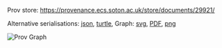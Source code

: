 
Prov store: https://provenance.ecs.soton.ac.uk/store/documents/29921/
	
Alternative serialisations: [json](https://provenance.ecs.soton.ac.uk/store/documents/29921.json), [turtle](https://provenance.ecs.soton.ac.uk/store/documents/29921.ttl), 
Graph: [svg](https://provenance.ecs.soton.ac.uk/store/documents/29921.svg), [PDF](https://provenance.ecs.soton.ac.uk/store/documents/29921.pdf), [png](https://provenance.ecs.soton.ac.uk/store/documents/29921.png)

![Prov Graph](https://provenance.ecs.soton.ac.uk/store/documents/29921.png)

		